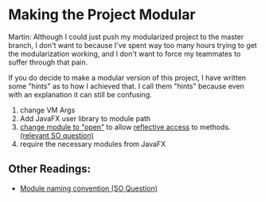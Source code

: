 Making the Project Modular
===========================

Martin: Although I could just push my modularized project to the master branch, 
I don't want to because I've spent way too many hours trying to get the modularization
working, and I don't want to force my teammates to suffer through that pain.

If you do decide to make a modular version of this project, I have
written some "hints" as to how I achieved that. I call them "hints"
because even with an explanation it can still be confusing.

1. change VM Args
2. Add JavaFX user library to module path
3. [change module to "open"](https://web.archive.org/web/20191121152644/http://dineshbajajktn.blogspot.com/2017/11/how-to-get-past-inaccessibleobjectexcep.html) to allow [reflective access](https://docs.oracle.com/javase/9/docs/api/java/lang/reflect/package-summary.html) to methods. [(relevant SO question)](https://stackoverflow.com/questions/46482364/what-is-an-open-module-in-java-9-and-how-to-use-it)
4. require the necessary modules from JavaFX

Other Readings:
---------------
* [Module naming convention (SO Question)](https://stackoverflow.com/questions/43192741/how-should-i-name-my-java-9-module)
